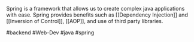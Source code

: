 Spring is a framework that allows us to create complex java applications with ease.
Spring provides benefits such as [[Dependency Injection]] and [[Inversion of Control]], [[AOP]], and use of third party libraries.

#backend #Web-Dev #java #spring
